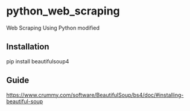 # python_web_scraping
Web Scraping Using Python modified


## Installation
pip install beautifulsoup4


## Guide 
https://www.crummy.com/software/BeautifulSoup/bs4/doc/#installing-beautiful-soup
